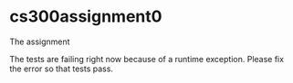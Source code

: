 # cs300assignment0

The assignment

The tests are failing right now because of a runtime exception. Please fix the error so that tests pass. 
